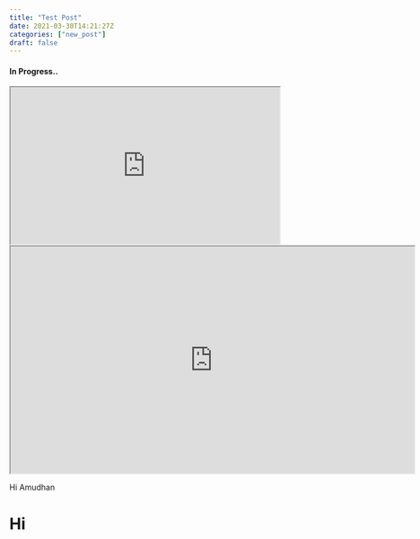 ```yaml
---
title: "Test Post"
date: 2021-03-30T14:21:27Z
categories: ["new_post"]
draft: false
---
```


#### **In Progress..**

<iframe width="480" height="280"
    src="https://www.youtube.com/embed/tgbNymZ7vqY">
</iframe>

<iframe width="720" height="405"
    src="https://www.youtube.com/embed/tgbNymZ7vqY">
</iframe>


Hi Amudhan

# Hi
